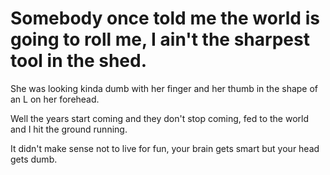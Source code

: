 # Somebody once told me the world is going to roll me, I ain't the sharpest tool in the shed.

She was looking kinda dumb with her finger and her thumb in the shape of an L on her forehead.

Well the years start coming and they don't stop coming, fed to the world and I hit the ground running.

It didn't make sense not to live for fun, your brain gets smart but your head gets dumb.
